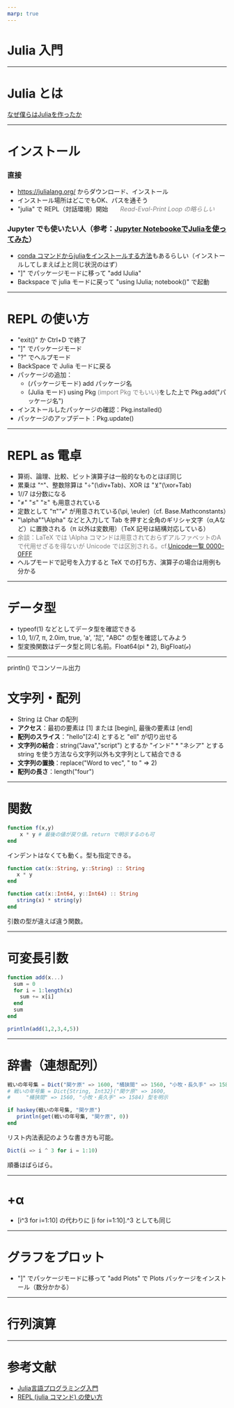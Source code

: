 ```yaml
---
marp: true
---
```

# Julia 入門

---
<!-- paginate: true -->
<!-- footer: Julia 入門 -->
# Julia とは
[なぜ僕らはJuliaを作ったか](https://www.geidai.ac.jp/~marui/julialang/why_we_created_julia/index.html)

---
# インストール
### 直接
- https://julialang.org/ からダウンロード、インストール
- インストール場所はどこでもOK、パスを通そう
- "julia" で REPL（対話環境）開始　　<span style="color: gray">*Read-Eval-Print Loop の略らしい*</span>

### Jupyter でも使いたい人（参考：[Jupyter NotebookeでJuliaを使ってみた](https://note.com/char_mi/n/nf8fc1b83591d)）
- [conda コマンドからjuliaをインストールする方法](https://qiita.com/MTNakata/items/54b8c0fc49df4d026eef)もあるらしい（インストールしてしまえば上と同じ状況のはず）
- "]" でパッケージモードに移って "add IJulia"
- Backspace で julia モードに戻って "using IJulia; notebook()" で起動

---
# REPL の使い方
- "exit()" か Ctrl+D で終了
- "]" でパッケージモード
- "?" でヘルプモード
- BackSpace で Julia モードに戻る
- パッケージの追加：
  - (パッケージモード) add パッケージ名
  - (Julia モード) using Pkg <span style="color:gray">(import Pkg でもいい)</span>をした上で Pkg.add("パッケージ名") 
- インストールしたパッケージの確認：Pkg.installed()
- パッケージのアップデート：Pkg.update()

---
# REPL as 電卓
- 算術、論理、比較、ビット演算子は一般的なものとほぼ同じ
- 累乗は "^"、整数除算は "÷"(\div+Tab)、XOR は "⊻"(\xor+Tab)
- 1//7 は分数になる
- "≠" "≤" "≥" も用意されている
- 定数として "π""ℯ" が用意されている(\pi, \euler)（cf. Base.Mathconstants）
- "\alpha""\Alpha" などと入力して Tab を押すと全角のギリシャ文字（α,Αなど）に置換される（π 以外は変数用）（TeX 記号は結構対応している）
- <span style="color:gray">余談：LaTeX では \Alpha コマンドは用意されておらずアルファベットのAで代用せざるを得ないが Unicode では区別される。cf.[Unicode一覧 0000-0FFF](https://ja.wikipedia.org/wiki/Unicode%E4%B8%80%E8%A6%A7_0000-0FFF)</span>
- ヘルプモードで記号を入力すると TeX での打ち方、演算子の場合は用例も分かる

---
# データ型
- typeof(1) などとしてデータ型を確認できる
- 1.0, 1//7, π, 2.0im, true, 'a', '㌕', "ABC" の型を確認してみよう
- 型変換関数はデータ型と同じ名前。Float64(pi * 2), BigFloat(ℯ)

---
println() でコンソール出力
# 文字列・配列
- String は Char の配列
- **アクセス**：最初の要素は [1] または [begin], 最後の要素は [end]
- **配列のスライス**："hello"[2:4] とすると "ell" が切り出せる
- **文字列の結合**：string("Java","script") とするか "インド" * "ネシア" とする
string を使う方法なら文字列以外も文字列として結合できる
- **文字列の置換**：replace("Word to vec", " to " => 2)
- **配列の長さ**：length("four")

---
# 関数
```julia
function f(x,y)
    x * y # 最後の値が戻り値。return で明示するのも可
end
```
インデントはなくても動く。型も指定できる。
```julia
function cat(x::String, y::String) :: String
   x * y
end

function cat(x::Int64, y::Int64) :: String
   string(x) * string(y)
end
```
引数の型が違えば違う関数。

---
# 可変長引数
```julia
function add(x...)
  sum = 0
  for i = 1:length(x)
    sum += x[i]
  end
  sum
end

println(add(1,2,3,4,5))
```

---
# 辞書（連想配列）
```julia
戦いの年号集 = Dict("関ケ原" => 1600, "桶狭間" => 1560, "小牧・長久手" => 1584)
# 戦いの年号集 = Dict{String, Int32}("関ケ原" => 1600, 
#     "桶狭間" => 1560, "小牧・長久手" => 1584) 型を明示

if haskey(戦いの年号集, "関ケ原")
   println(get(戦いの年号集, "関ケ原", 0))
end
```
リスト内法表記のような書き方も可能。
```julia
Dict(i => i ^ 3 for i = 1:10)
```
順番はばらばら。

---
# +α
- [i^3 for i=1:10] の代わりに [i for i=1:10].^3 としても同じ

---
# グラフをプロット
- "]" でパッケージモードに移って "add Plots" で Plots パッケージをインストール（数分かかる）

---
# 行列演算

---
# 参考文献
- [Julia言語プログラミング入門](http://itref.fc2web.com/lang/julia/)
- [REPL (julia コマンド) の使い方](http://nalab.mind.meiji.ac.jp/~mk/labo/text/julia-memo/node6.html)
